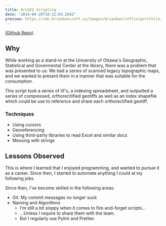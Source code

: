 ```yaml
---
title: ArcGIS Scripting
date: "2014-04-20T10:12:03.284Z"
preview: https://cdn.brianbancroft.io/images/brianbancroftio/portfolio/arcpy-logo.png
---
```


[(Github Repo)](https://github.com/brianbancroft/MassGeorefAndWebPrepare)

## Why

While working as a stand-in at the University of Ottawa's Geographic, Statistical and Govermental Center at the library, there was a problem that was presented to us: We had a series of scanned legacy topographic maps, and we wanted to present them in a manner that was suitable for the consumption.

This script took a series of tif's, a indexing spreadsheet, and outputted a series of compressed, orthorecitified geotiffs as well as an index shapefile which could be use to reference and share each orthorectified geotiff.

### Techniques

* Using cursors
* Georeferencing
* Using third-party libraries to read Excel and similar docs
* Messing with strings

## Lessons Observed

This is where I learned that I enjoyed programming, and wanted to pursue it as a career. Since then, I started to automate anything I could at my following jobs.

Since then, I've become skilled in the following areas:

* Git. My commit messages no longer suck
* Naming and Algorithms
  * I'm still a bit sloppy when it comes to fire-and-forget scripts...
  * ...Unless I require to share them with the team.
  * But I regularly use Pylint and Prettier.
